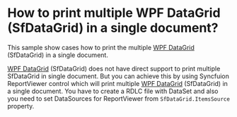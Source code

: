 # How to print multiple WPF DataGrid (SfDataGrid) in a single document?

This sample show cases how to print the multiple [WPF DataGrid](https://www.syncfusion.com/wpf-ui-controls/datagrid) (SfDataGrid) in a single document.

[WPF DataGrid](https://www.syncfusion.com/wpf-ui-controls/datagrid) (SfDataGrid) does not have direct support to print multiple SfDataGrid in single document. But you can achieve this by using Syncfuion ReportViewer control which will print multiple [WPF DataGrid](https://www.syncfusion.com/wpf-ui-controls/datagrid) (SfDataGrid) in a single document. You have to create a RDLC file with DataSet and also you need to set DataSources for ReportViewer from `SfDataGrid.ItemsSource` property.